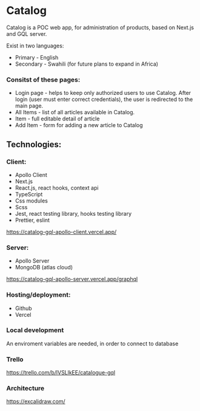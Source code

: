 # Catalog

Catalog is a POC web app, for administration of products, based on Next.js and GQL server.

Exist in two languages:
- Primary - English
- Secondary - Swahili (for future plans to expand in Africa)

### Consitst of these pages:

* Login page -  helps to keep only authorized users to use Catalog. After login (user must enter correct credentials), the user is redirected to the main page.
* All Items - list of all articles available in Catalog.
* Item - full editable detail of article
* Add Item - form for adding a new article to Catalog


## Technologies:
### Client:
* Apollo Client
* Next.js
* React.js, react hooks, context api
* TypeScript
* Css modules
* Scss
* Jest, react testing library, hooks testing library
* Prettier, eslint

https://catalog-gql-apollo-client.vercel.app/

### Server:
* Apollo Server
* MongoDB (atlas cloud)

https://catalog-gql-apollo-server.vercel.app/graphql

### Hosting/deployment:
* Github
* Vercel

### Local development
An enviroment variables are needed, in order to connect to database

### Trello
https://trello.com/b/lVSLlkEE/catalogue-gql

### Architecture
https://excalidraw.com/

